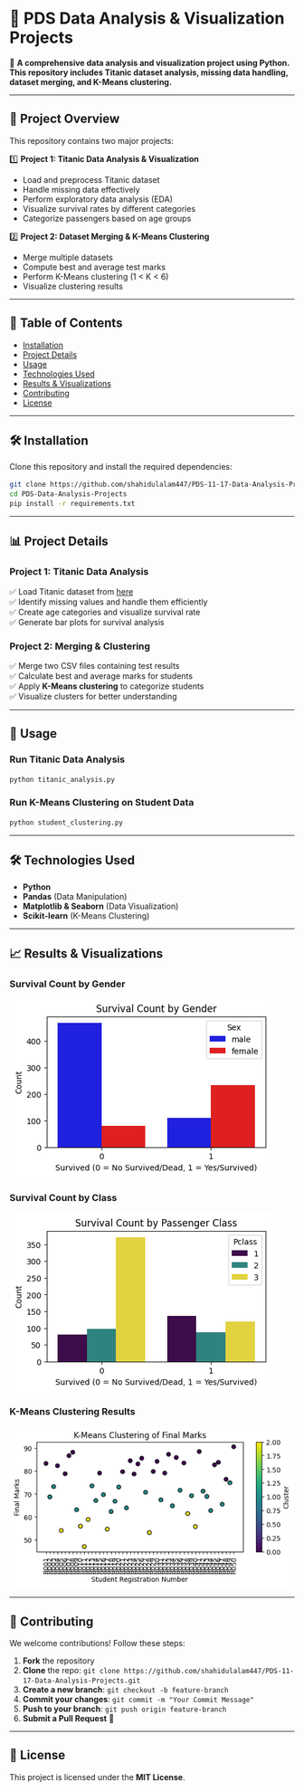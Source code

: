 # 📌 PDS Data Analysis & Visualization Projects

🚀 **A comprehensive data analysis and visualization project using Python. This repository includes Titanic dataset analysis, missing data handling, dataset merging, and K-Means clustering.**

---

## 📂 Project Overview

This repository contains two major projects:

1️⃣ **Project 1: Titanic Data Analysis & Visualization**  
- Load and preprocess Titanic dataset  
- Handle missing data effectively  
- Perform exploratory data analysis (EDA)  
- Visualize survival rates by different categories  
- Categorize passengers based on age groups  

2️⃣ **Project 2: Dataset Merging & K-Means Clustering**  
- Merge multiple datasets  
- Compute best and average test marks  
- Perform K-Means clustering (1 < K < 6)  
- Visualize clustering results  

---

## 📜 Table of Contents
- [Installation](#installation)
- [Project Details](#project-details)
- [Usage](#usage)
- [Technologies Used](#technologies-used)
- [Results & Visualizations](#results--visualizations)
- [Contributing](#contributing)
- [License](#license)

---

## 🛠 Installation

Clone this repository and install the required dependencies:

```bash
git clone https://github.com/shahidulalam447/PDS-11-17-Data-Analysis-Projects.git
cd PDS-Data-Analysis-Projects
pip install -r requirements.txt
```

---

## 📊 Project Details

### **Project 1: Titanic Data Analysis**
✅ Load Titanic dataset from [here](https://raw.githubusercontent.com/PulockDas/pd-12-resources/refs/heads/master/titanic.csv)  
✅ Identify missing values and handle them efficiently  
✅ Create age categories and visualize survival rate  
✅ Generate bar plots for survival analysis  

### **Project 2: Merging & Clustering**
✅ Merge two CSV files containing test results  
✅ Calculate best and average marks for students  
✅ Apply **K-Means clustering** to categorize students  
✅ Visualize clusters for better understanding  

---

## 📌 Usage

### **Run Titanic Data Analysis**
```bash
python titanic_analysis.py
```

### **Run K-Means Clustering on Student Data**
```bash
python student_clustering.py
```

---

## 🛠 Technologies Used
- **Python**  
- **Pandas** (Data Manipulation)  
- **Matplotlib & Seaborn** (Data Visualization)  
- **Scikit-learn** (K-Means Clustering)  

---

## 📈 Results & Visualizations

### **Survival Count by Gender**
![Survival vs Gender](images/survival_by_gender.png)  

### **Survival Count by Class**
![Survival by Class](images/survival_by_class.png)  

### **K-Means Clustering Results**
![K-Means Clustering](images/kmeans_clusters.png)  

---

## 🤝 Contributing
We welcome contributions! Follow these steps:
1. **Fork** the repository  
2. **Clone** the repo: `git clone https://github.com/shahidulalam447/PDS-11-17-Data-Analysis-Projects.git`  
3. **Create a new branch**: `git checkout -b feature-branch`  
4. **Commit your changes**: `git commit -m "Your Commit Message"`  
5. **Push to your branch**: `git push origin feature-branch`  
6. **Submit a Pull Request** 🚀  

---

## 📜 License
This project is licensed under the **MIT License**.  
